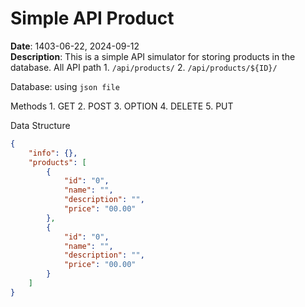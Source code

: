 # Simple API Product
**Date**: 1403-06-22, 2024-09-12<br>
**Description**: This is a simple API simulator for storing products in the database.
All API path
    1. `/api/products/`
    2. `/api/products/${ID}/`

Database: using `json file`

Methods
    1. GET
    2. POST
    3. OPTION
    4. DELETE
    5. PUT

Data Structure
```json
{
    "info": {},
    "products": [
        {
            "id": "0",
            "name": "",
            "description": "",
            "price": "00.00"
        },
        {
            "id": "0",
            "name": "",
            "description": "",
            "price": "00.00"
        }
    ]
}
```